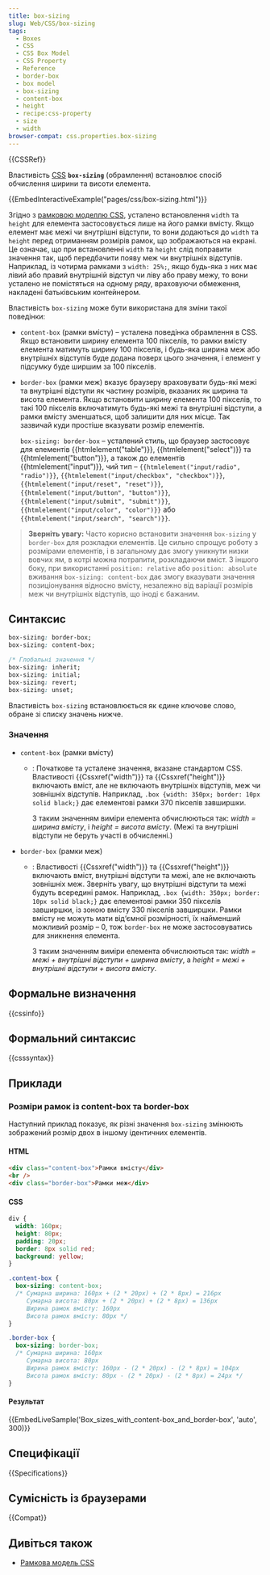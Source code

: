 ```yaml
---
title: box-sizing
slug: Web/CSS/box-sizing
tags:
  - Boxes
  - CSS
  - CSS Box Model
  - CSS Property
  - Reference
  - border-box
  - box model
  - box-sizing
  - content-box
  - height
  - recipe:css-property
  - size
  - width
browser-compat: css.properties.box-sizing
---
```


{{CSSRef}}

Властивість [CSS](/uk/docs/Web/CSS) **`box-sizing`** (обрамлення) встановлює спосіб обчислення ширини та висоти елемента.

{{EmbedInteractiveExample("pages/css/box-sizing.html")}}

Згідно з [рамковою моделлю CSS](/uk/docs/Web/CSS/CSS_Box_Model/Introduction_to_the_CSS_box_model), усталено встановлення `width` та `height` для елемента застосовується лише на його рамки вмісту. Якщо елемент має межі чи внутрішні відступи, то вони додаються до `width` та `height` перед отриманням розмірів рамок, що зображаються на екрані. Це означає, що при встановленні `width` та `height` слід поправити значення так, щоб передбачити появу меж чи внутрішніх відступів. Наприклад, із чотирма рамками з `width: 25%;`, якщо будь-яка з них має лівий або правий внутрішній відступ чи ліву або праву межу, то вони усталено не помістяться на одному ряду, враховуючи обмеження, накладені батьківським контейнером.

Властивість `box-sizing` може бути використана для зміни такої поведінки:

- `content-box` (рамки вмісту) – усталена поведінка обрамлення в CSS. Якщо встановити ширину елемента 100 пікселів, то рамки вмісту елемента матимуть ширину 100 пікселів, і будь-яка ширина меж або внутрішніх відступів буде додана поверх цього значення, і елемент у підсумку буде ширшим за 100 пікселів.
- `border-box` (рамки меж) вказує браузеру враховувати будь-які межі та внутрішні відступи як частину розмірів, вказаних як ширина та висота елемента. Якщо встановити ширину елемента 100 пікселів, то такі 100 пікселів включатимуть будь-які межі та внутрішні відступи, а рамки вмісту зменшаться, щоб залишити для них місце. Так зазвичай куди простіше вказувати розмір елементів.

  `box-sizing: border-box` – усталений стиль, що браузер застосовує для елементів {{htmlelement("table")}}, {{htmlelement("select")}} та {{htmlelement("button")}}, а також до елементів {{htmlelement("input")}}, чий тип – `{{htmlelement("input/radio", "radio")}}`, `{{htmlelement("input/checkbox", "checkbox")}}`, `{{htmlelement("input/reset", "reset")}}`, `{{htmlelement("input/button", "button")}}`, `{{htmlelement("input/submit", "submit")}}`, `{{htmlelement("input/color", "color")}}` або `{{htmlelement("input/search", "search")}}`.

> **Зверніть увагу:** Часто корисно встановити значення `box-sizing` у `border-box` для розкладки елементів. Це сильно спрощує роботу з розмірами елементів, і в загальному дає змогу уникнути низки вовчих ям, в котрі можна потрапити, розкладаючи вміст. З іншого боку, при використанні `position: relative` або `position: absolute` вживання `box-sizing: content-box` дає змогу вказувати значення позиціонування відносно вмісту, незалежно від варіації розмірів меж чи внутрішніх відступів, що іноді є бажаним.

## Синтаксис

```css
box-sizing: border-box;
box-sizing: content-box;

/* Глобальні значення */
box-sizing: inherit;
box-sizing: initial;
box-sizing: revert;
box-sizing: unset;
```

Властивість `box-sizing` встановлюється як єдине ключове слово, обране зі списку значень нижче.

### Значення

- `content-box` (рамки вмісту)

  - : Початкове та усталене значення, вказане стандартом CSS. Властивості {{Cssxref("width")}} та {{Cssxref("height")}} включають вміст, але не включають внутрішніх відступів, меж чи зовнішніх відступів. Наприклад, `.box {width: 350px; border: 10px solid black;}` дає елементові рамки 370 пікселів завширшки.

    З таким значенням виміри елемента обчислюються так: _width = ширина вмісту_, і _height = висота вмісту_. (Межі та внутрішні відступи не беруть участі в обчисленні.)

- `border-box` (рамки меж)

  - : Властивості {{Cssxref("width")}} та {{Cssxref("height")}} включають вміст, внутрішні відступи та межі, але не включають зовнішніх меж. Зверніть увагу, що внутрішні відступи та межі будуть всередині рамок. Наприклад, `.box {width: 350px; border: 10px solid black;}` дає елементові рамки 350 пікселів завширшки, із зоною вмісту 330 пікселів завширшки. Рамки вмісту не можуть мати від‘ємної розмірності, їх найменший можливий розмір – 0, тож `border-box` не може застосовуватись для зникнення елемента.

    З таким значенням виміри елемента обчислюються так: _width = межі + внутрішні відступи + ширина вмісту_, а _height = межі + внутрішні відступи + висота вмісту_.

## Формальне визначення

{{cssinfo}}

## Формальний синтаксис

{{csssyntax}}

## Приклади

### Розміри рамок із content-box та border-box

Наступний приклад показує, як різні значення `box-sizing` змінюють зображений розмір двох в іншому ідентичних елементів.

#### HTML

```html
<div class="content-box">Рамки вмісту</div>
<br />
<div class="border-box">Рамки меж</div>
```

#### CSS

```css
div {
  width: 160px;
  height: 80px;
  padding: 20px;
  border: 8px solid red;
  background: yellow;
}

.content-box {
  box-sizing: content-box;
  /* Сумарна ширина: 160px + (2 * 20px) + (2 * 8px) = 216px
     Сумарна висота: 80px + (2 * 20px) + (2 * 8px) = 136px
     Ширина рамок вмісту: 160px
     Висота рамок вмісту: 80px */
}

.border-box {
  box-sizing: border-box;
  /* Сумарна ширина: 160px
     Сумарна висота: 80px
     Ширина рамок вмісту: 160px - (2 * 20px) - (2 * 8px) = 104px
     Висота рамок вмісту: 80px - (2 * 20px) - (2 * 8px) = 24px */
}
```

#### Результат

{{EmbedLiveSample('Box_sizes_with_content-box_and_border-box', 'auto', 300)}}

## Специфікації

{{Specifications}}

## Сумісність із браузерами

{{Compat}}

## Дивіться також

- [Рамкова модель CSS](/uk/docs/Web/CSS/CSS_Box_Model/Introduction_to_the_CSS_box_model)
